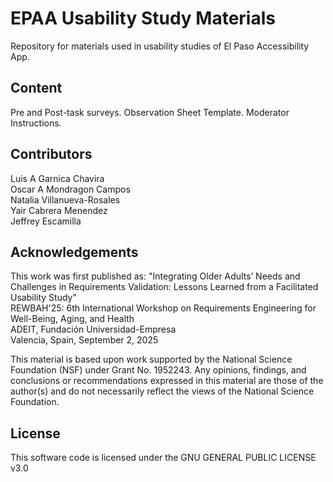 # EPAA Usability Study Materials
Repository for materials used in usability studies of El Paso Accessibility App.

## Content
Pre and Post-task surveys.
Observation Sheet Template.
Moderator Instructions.

## Contributors
Luis A Garnica Chavira   
Oscar A Mondragon Campos   
Natalia Villanueva-Rosales   
Yair Cabrera Menendez   
Jeffrey Escamilla   

## Acknowledgements
This work was first published as:
"Integrating Older Adults’ Needs and Challenges in Requirements Validation: Lessons Learned from a Facilitated Usability Study"   
REWBAH'25: 6th International Workshop on Requirements Engineering for Well-Being, Aging, and Health     
ADEIT, Fundación Universidad-Empresa   
Valencia, Spain, September 2, 2025   

This material is based upon work supported by the National Science Foundation (NSF) under Grant No. 1952243. Any opinions, findings, and conclusions or recommendations expressed in this material are those of the author(s) and do not necessarily reflect the views of the National Science Foundation.

## License 
This software code is licensed under the GNU GENERAL PUBLIC LICENSE v3.0   
